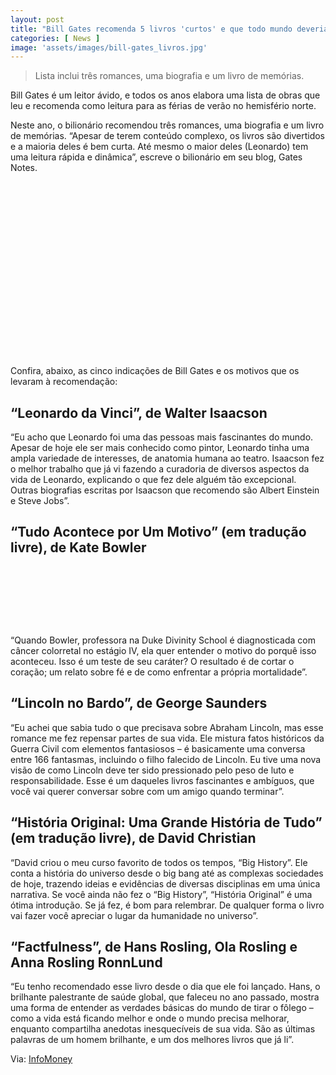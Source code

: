 ```yaml
---
layout: post
title: "Bill Gates recomenda 5 livros 'curtos' e que todo mundo deveria ler"
categories: [ News ]
image: 'assets/images/bill-gates_livros.jpg'
---
```


> Lista inclui três romances, uma biografia e um livro de memórias.

Bill Gates é um leitor ávido, e todos os anos elabora uma lista de obras que leu e recomenda como leitura para as férias de verão no hemisfério norte.

Neste ano, o bilionário recomendou três romances, uma biografia e um livro de memórias. “Apesar de terem conteúdo complexo, os livros são divertidos e a maioria deles é bem curta. Até mesmo o maior deles (Leonardo) tem uma leitura rápida e dinâmica”, escreve o bilionário em seu blog, Gates Notes.

<!-- QUADRADO -->
<script async src="//pagead2.googlesyndication.com/pagead/js/adsbygoogle.js"></script>
<ins class="adsbygoogle"
style="display:inline-block;width:336px;height:280px"
data-ad-client="ca-pub-2838251107855362"
data-ad-slot="5351066970"></ins>
<script>
(adsbygoogle = window.adsbygoogle || []).push({});
</script>

Confira, abaixo, as cinco indicações de Bill Gates e os motivos que os levaram à recomendação:

## “Leonardo da Vinci”, de Walter Isaacson

“Eu acho que Leonardo foi uma das pessoas mais fascinantes do mundo. Apesar de hoje ele ser mais conhecido como pintor, Leonardo tinha uma ampla variedade de interesses, de anatomia humana ao teatro. Isaacson fez o melhor trabalho que já vi fazendo a curadoria de diversos aspectos da vida de Leonardo, explicando o que fez dele alguém tão excepcional. Outras biografias escritas por Isaacson que recomendo são Albert Einstein e Steve Jobs”.

## “Tudo Acontece por Um Motivo” (em tradução livre), de Kate Bowler

<!-- MINI ANÚNCIO -->
<script async src="//pagead2.googlesyndication.com/pagead/js/adsbygoogle.js"></script>
<!-- Games Root -->
<ins class="adsbygoogle"
style="display:inline-block;width:730px;height:95px"
data-ad-client="ca-pub-2838251107855362"
data-ad-slot="5351066970"></ins>
<script>
(adsbygoogle = window.adsbygoogle || []).push({});
</script>

“Quando Bowler, professora na Duke Divinity School é diagnosticada com câncer colorretal no estágio IV, ela quer entender o motivo do porquê isso aconteceu. Isso é um teste de seu caráter? O resultado é de cortar o coração; um relato sobre fé e de como enfrentar a própria mortalidade”.

## “Lincoln no Bardo”, de George Saunders

“Eu achei que sabia tudo o que precisava sobre Abraham Lincoln, mas esse romance me fez repensar partes de sua vida. Ele mistura fatos históricos da Guerra Civil com elementos fantasiosos – é basicamente uma conversa entre 166 fantasmas, incluindo o filho falecido de Lincoln. Eu tive uma nova visão de como Lincoln deve ter sido pressionado pelo peso de luto e responsabilidade. Esse é um daqueles livros fascinantes e ambíguos, que você vai querer conversar sobre com um amigo quando terminar”.

## “História Original: Uma Grande História de Tudo” (em tradução livre), de David Christian

“David criou o meu curso favorito de todos os tempos, “Big History”. Ele conta a história do universo desde o big bang até as complexas sociedades de hoje, trazendo ideias e evidências de diversas disciplinas em uma única narrativa. Se você ainda não fez o “Big History”, “História Original” é uma ótima introdução. Se já fez, é bom para relembrar. De qualquer forma o livro vai fazer você apreciar o lugar da humanidade no universo”.

## “Factfulness”, de Hans Rosling, Ola Rosling e Anna Rosling RonnLund

“Eu tenho recomendado esse livro desde o dia que ele foi lançado. Hans, o brilhante palestrante de saúde global, que faleceu no ano passado, mostra uma forma de entender as verdades básicas do mundo de tirar o fôlego – como a vida está ficando melhor e onde o mundo precisa melhorar, enquanto compartilha anedotas inesquecíveis de sua vida. São as últimas palavras de um homem brilhante, e um dos melhores livros que já li”.


<!-- RETANGULO LARGO 2 -->
<script async src="//pagead2.googlesyndication.com/pagead/js/adsbygoogle.js"></script>
<ins class="adsbygoogle"
style="display:block; text-align:center;"
data-ad-layout="in-article"
data-ad-format="fluid"
data-ad-client="ca-pub-2838251107855362"
data-ad-slot="8549252987"></ins>
<script>
(adsbygoogle = window.adsbygoogle || []).push({});
</script>

Via: [InfoMoney](https://www.infomoney.com.br/carreira/bill-gates-recomenda-5-livros-curtos-e-que-todo-mundo-deveria-ler/)
